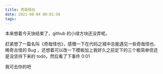 ```yaml
---
title: 奇哉怪也
date: 2021-08-04 00:01:50
tags:
---
```


本来想着今天快结束了，github 的小绿方块还没弄呢。

赶紧想了一篇名叫《奇哉怪也》，感慨一下在代码之城中总能遇见一些奇哉怪也、稀奇古怪的 Bug ，还想着可以改一下模板加上我好久之前定下的三个极简单但还是没坚持下来的 todo，然后看了下事件 0:01

我可去你的吧
